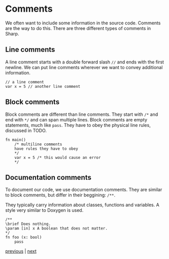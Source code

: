 # Comments
We often want to include some information in the source code. Comments are the way to do this.
There are three different types of comments in Sharp.

## Line comments
A line comment starts with a double forward slash `//` and ends with the first newline.
We can put line comments wherever we want to convey additional information.
```
// a line comment
var x = 5 // another line comment
```

## Block comments
Block comments are different than line comments. They start with `/*` and end with `*/` and can span multiple lines.
Block comments are empty statements, much like `pass`.
They have to obey the physical line rules, discussed in TODO.

```
fn main()
	/* multiline comments
	have rules they have to obey
	*/
	var x = 5 /* this would cause an error
	*/
```

## Documentation comments
To document our code, we use documentation comments. They are similar to block comments, but differ in their beggining: `/**`.

They typically carry information about classes, functions and variables. A style very similar to Doxygen is used.
```
/**
\brief Does nothing.
\param [in] x A boolean that does not matter.
*/
fn foo (x: bool)
	pass
```

[previous](02.03.primitive_types.md) | [next](02.05.if.md)
